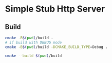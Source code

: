 # Simple Stub Http Server

## Build

```sh
cmake -B$(pwd)/build .
# if build with DEBUG mode
cmake -B$(pwd)/build -DCMAKE_BUILD_TYPE=Debug .

cmake --build $(pwd)/build
```
